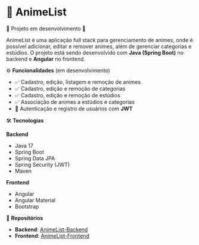 # 🎥 AnimeList
🚧 Projeto em desenvolvimento 🚧

AnimeList é uma aplicação full stack para gerenciamento de animes, onde é possível adicionar, editar e remover animes, além de gerenciar categorias e estúdios.
O projeto está sendo desenvolvido com **Java (Spring Boot)** no backend e **Angular** no frontend.

⚙️ **Funcionalidades** (em desenvolvimento)
- ✅ Cadastro, edição, listagem e remoção de animes
- ✅ Cadastro, edição e remoção de categorias
- ✅ Cadastro, edição e remoção de estúdios
- ✅ Associação de animes a estúdios e categorias
- 🔐 Autenticação e registro de usuários com **JWT**

🛠️ **Tecnologias**

**Backend**
- Java 17
- Spring Boot
- Spring Data JPA
- Spring Security (JWT)
- Maven

**Frontend**
- Angular
- Angular Material
- Bootstrap

🔗 **Repositórios**
- **Backend**: [AnimeList-Backend](https://github.com/SadBeatrice/AnimeList_Java)
- **Frontend**: [AnimeList-Frontend](https://github.com/SadBeatrice/AnimeList_Front)

